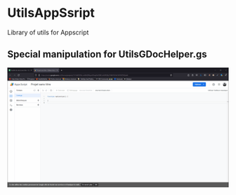 # UtilsAppSsript
Library of utils for Appscript

## Special manipulation for UtilsGDocHelper.gs

![Link](https://raw.githubusercontent.com/SolannP/UtilsAppSsript/main/TestData/importDriveAPI.gif)
